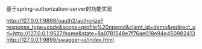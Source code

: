 基于spring-authorization-server的功能实现

http://127.0.0.1:9898/oauth2/authorize?response_type=code&scope=profile%20openid&client_id=demo&redirect_uri=http://127.0.0.1:9527/home&state=8a0781548e7f76ae018e94e450982413
http://127.0.0.1:9898/swagger-ui/index.html
